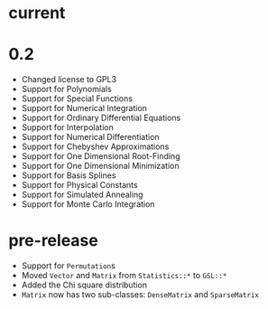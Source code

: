# current

# 0.2

* Changed license to GPL3
* Support for Polynomials
* Support for Special Functions
* Support for Numerical Integration
* Support for Ordinary Differential Equations
* Support for Interpolation
* Support for Numerical Differentiation
* Support for Chebyshev Approximations
* Support for One Dimensional Root-Finding
* Support for One Dimensional Minimization
* Support for Basis Splines
* Support for Physical Constants
* Support for Simulated Annealing
* Support for Monte Carlo Integration

# pre-release

 * Support for `Permutation`s
 * Moved `Vector` and `Matrix` from `Statistics::*` to `GSL::*`
 * Added the Chi square distribution
 * `Matrix` now has two sub-classes: `DenseMatrix` and `SparseMatrix`